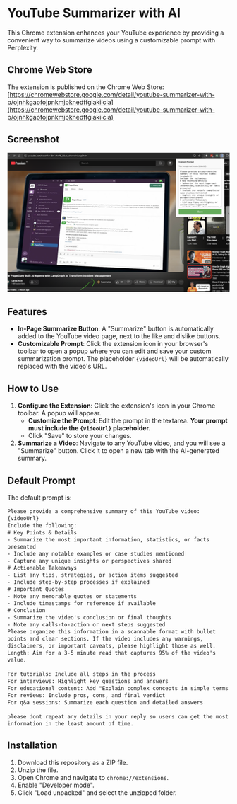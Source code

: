 # YouTube Summarizer with AI

This Chrome extension enhances your YouTube experience by providing a convenient way to summarize videos using a customizable prompt with Perplexity.

## Chrome Web Store

The extension is published on the Chrome Web Store: [https://chromewebstore.google.com/detail/youtube-summarizer-with-p/ojnhkgapfojpnkmjpknedffgiakiicia](https://chromewebstore.google.com/detail/youtube-summarizer-with-p/ojnhkgapfojpnkmjpknedffgiakiicia)


## Screenshot

![Screenshot of the extension's popup](screenshot.png)

## Features

- **In-Page Summarize Button**: A "Summarize" button is automatically added to the YouTube video page, next to the like and dislike buttons.
- **Customizable Prompt**: Click the extension icon in your browser's toolbar to open a popup where you can edit and save your custom summarization prompt. The placeholder `{videoUrl}` will be automatically replaced with the video's URL.

## How to Use

1.  **Configure the Extension**: Click the extension's icon in your Chrome toolbar. A popup will appear.
    *   **Customize the Prompt**: Edit the prompt in the textarea. **Your prompt must include the `{videoUrl}` placeholder.**
    *   Click "Save" to store your changes.
2.  **Summarize a Video**: Navigate to any YouTube video, and you will see a "Summarize" button. Click it to open a new tab with the AI-generated summary.

## Default Prompt

The default prompt is:
```
Please provide a comprehensive summary of this YouTube video: {videoUrl}
Include the following:
# Key Points & Details
- Summarize the most important information, statistics, or facts presented
- Include any notable examples or case studies mentioned
- Capture any unique insights or perspectives shared
# Actionable Takeaways
- List any tips, strategies, or action items suggested
- Include step-by-step processes if explained
# Important Quotes
- Note any memorable quotes or statements
- Include timestamps for reference if available
# Conclusion
- Summarize the video's conclusion or final thoughts
- Note any calls-to-action or next steps suggested
Please organize this information in a scannable format with bullet points and clear sections. If the video includes any warnings, disclaimers, or important caveats, please highlight those as well.
Length: Aim for a 3-5 minute read that captures 95% of the video's value.

For tutorials: Include all steps in the process
For interviews: Highlight key questions and answers
For educational content: Add "Explain complex concepts in simple terms
For reviews: Include pros, cons, and final verdict
For q&a sessions: Summarize each question and detailed answers

please dont repeat any details in your reply so users can get the most information in the least amount of time.
```

## Installation

1.  Download this repository as a ZIP file.
2.  Unzip the file.
3.  Open Chrome and navigate to `chrome://extensions`.
4.  Enable "Developer mode".
5.  Click "Load unpacked" and select the unzipped folder.
